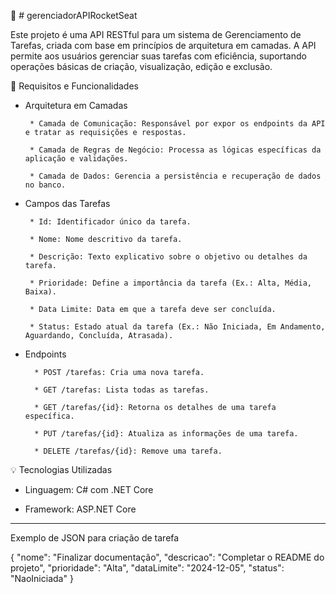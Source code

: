 🚀 # gerenciadorAPIRocketSeat

Este projeto é uma API RESTful para um sistema de Gerenciamento de Tarefas, criada com base em princípios de arquitetura em camadas. A API permite aos usuários gerenciar suas tarefas com eficiência, suportando operações básicas de criação, visualização, edição e exclusão.

🎯 Requisitos e Funcionalidades

 - Arquitetura em Camadas

        * Camada de Comunicação: Responsável por expor os endpoints da API e tratar as requisições e respostas.

        * Camada de Regras de Negócio: Processa as lógicas específicas da aplicação e validações.

        * Camada de Dados: Gerencia a persistência e recuperação de dados no banco.

 - Campos das Tarefas

        * Id: Identificador único da tarefa.

        * Nome: Nome descritivo da tarefa.

        * Descrição: Texto explicativo sobre o objetivo ou detalhes da tarefa.

        * Prioridade: Define a importância da tarefa (Ex.: Alta, Média, Baixa).

        * Data Limite: Data em que a tarefa deve ser concluída.

        * Status: Estado atual da tarefa (Ex.: Não Iniciada, Em Andamento, Aguardando, Concluída, Atrasada).

- Endpoints

        * POST /tarefas: Cria uma nova tarefa.

        * GET /tarefas: Lista todas as tarefas.

        * GET /tarefas/{id}: Retorna os detalhes de uma tarefa específica.

        * PUT /tarefas/{id}: Atualiza as informações de uma tarefa.

        * DELETE /tarefas/{id}: Remove uma tarefa.

💡 Tecnologias Utilizadas

   * Linguagem: C# com .NET Core

   * Framework: ASP.NET Core


-------------------------------------------------------------

   Exemplo de JSON para criação de tarefa

{
  "nome": "Finalizar documentação",
  "descricao": "Completar o README do projeto",
  "prioridade": "Alta",
  "dataLimite": "2024-12-05",
  "status": "NaoIniciada"
}
